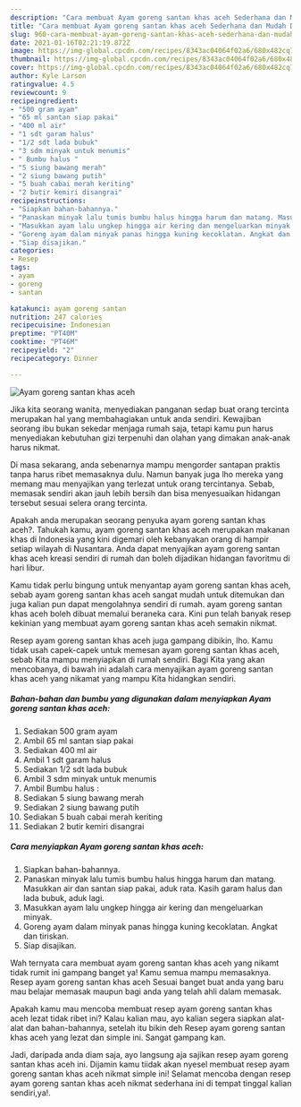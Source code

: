 ```yaml
---
description: "Cara membuat Ayam goreng santan khas aceh Sederhana dan Mudah Dibuat"
title: "Cara membuat Ayam goreng santan khas aceh Sederhana dan Mudah Dibuat"
slug: 960-cara-membuat-ayam-goreng-santan-khas-aceh-sederhana-dan-mudah-dibuat
date: 2021-01-16T02:21:19.872Z
image: https://img-global.cpcdn.com/recipes/8343ac04064f02a6/680x482cq70/ayam-goreng-santan-khas-aceh-foto-resep-utama.jpg
thumbnail: https://img-global.cpcdn.com/recipes/8343ac04064f02a6/680x482cq70/ayam-goreng-santan-khas-aceh-foto-resep-utama.jpg
cover: https://img-global.cpcdn.com/recipes/8343ac04064f02a6/680x482cq70/ayam-goreng-santan-khas-aceh-foto-resep-utama.jpg
author: Kyle Larson
ratingvalue: 4.5
reviewcount: 9
recipeingredient:
- "500 gram ayam"
- "65 ml santan siap pakai"
- "400 ml air"
- "1 sdt garam halus"
- "1/2 sdt lada bubuk"
- "3 sdm minyak untuk menumis"
- " Bumbu halus "
- "5 siung bawang merah"
- "2 siung bawang putih"
- "5 buah cabai merah keriting"
- "2 butir kemiri disangrai"
recipeinstructions:
- "Siapkan bahan-bahannya."
- "Panaskan minyak lalu tumis bumbu halus hingga harum dan matang. Masukkan air dan santan siap pakai, aduk rata. Kasih garam halus dan lada bubuk, aduk lagi."
- "Masukkan ayam lalu ungkep hingga air kering dan mengeluarkan minyak."
- "Goreng ayam dalam minyak panas hingga kuning kecoklatan. Angkat dan tiriskan."
- "Siap disajikan."
categories:
- Resep
tags:
- ayam
- goreng
- santan

katakunci: ayam goreng santan 
nutrition: 247 calories
recipecuisine: Indonesian
preptime: "PT40M"
cooktime: "PT46M"
recipeyield: "2"
recipecategory: Dinner

---
```



![Ayam goreng santan khas aceh](https://img-global.cpcdn.com/recipes/8343ac04064f02a6/680x482cq70/ayam-goreng-santan-khas-aceh-foto-resep-utama.jpg)

Jika kita seorang wanita, menyediakan panganan sedap buat orang tercinta merupakan hal yang membahagiakan untuk anda sendiri. Kewajiban seorang ibu bukan sekedar menjaga rumah saja, tetapi kamu pun harus menyediakan kebutuhan gizi terpenuhi dan olahan yang dimakan anak-anak harus nikmat.

Di masa  sekarang, anda sebenarnya mampu mengorder santapan praktis tanpa harus ribet memasaknya dulu. Namun banyak juga lho mereka yang memang mau menyajikan yang terlezat untuk orang tercintanya. Sebab, memasak sendiri akan jauh lebih bersih dan bisa menyesuaikan hidangan tersebut sesuai selera orang tercinta. 



Apakah anda merupakan seorang penyuka ayam goreng santan khas aceh?. Tahukah kamu, ayam goreng santan khas aceh merupakan makanan khas di Indonesia yang kini digemari oleh kebanyakan orang di hampir setiap wilayah di Nusantara. Anda dapat menyajikan ayam goreng santan khas aceh kreasi sendiri di rumah dan boleh dijadikan hidangan favoritmu di hari libur.

Kamu tidak perlu bingung untuk menyantap ayam goreng santan khas aceh, sebab ayam goreng santan khas aceh sangat mudah untuk ditemukan dan juga kalian pun dapat mengolahnya sendiri di rumah. ayam goreng santan khas aceh boleh dibuat memalui beraneka cara. Kini pun telah banyak resep kekinian yang membuat ayam goreng santan khas aceh semakin nikmat.

Resep ayam goreng santan khas aceh juga gampang dibikin, lho. Kamu tidak usah capek-capek untuk memesan ayam goreng santan khas aceh, sebab Kita mampu menyiapkan di rumah sendiri. Bagi Kita yang akan mencobanya, di bawah ini adalah cara menyajikan ayam goreng santan khas aceh yang nikamat yang mampu Kita hidangkan sendiri.

<!--inarticleads1-->

##### Bahan-bahan dan bumbu yang digunakan dalam menyiapkan Ayam goreng santan khas aceh:

1. Sediakan 500 gram ayam
1. Ambil 65 ml santan siap pakai
1. Sediakan 400 ml air
1. Ambil 1 sdt garam halus
1. Sediakan 1/2 sdt lada bubuk
1. Ambil 3 sdm minyak untuk menumis
1. Ambil  Bumbu halus :
1. Sediakan 5 siung bawang merah
1. Sediakan 2 siung bawang putih
1. Sediakan 5 buah cabai merah keriting
1. Sediakan 2 butir kemiri disangrai




<!--inarticleads2-->

##### Cara menyiapkan Ayam goreng santan khas aceh:

1. Siapkan bahan-bahannya.
1. Panaskan minyak lalu tumis bumbu halus hingga harum dan matang. Masukkan air dan santan siap pakai, aduk rata. Kasih garam halus dan lada bubuk, aduk lagi.
1. Masukkan ayam lalu ungkep hingga air kering dan mengeluarkan minyak.
1. Goreng ayam dalam minyak panas hingga kuning kecoklatan. Angkat dan tiriskan.
1. Siap disajikan.




Wah ternyata cara membuat ayam goreng santan khas aceh yang nikamt tidak rumit ini gampang banget ya! Kamu semua mampu memasaknya. Resep ayam goreng santan khas aceh Sesuai banget buat anda yang baru mau belajar memasak maupun bagi anda yang telah ahli dalam memasak.

Apakah kamu mau mencoba membuat resep ayam goreng santan khas aceh lezat tidak ribet ini? Kalau kalian mau, ayo kalian segera siapkan alat-alat dan bahan-bahannya, setelah itu bikin deh Resep ayam goreng santan khas aceh yang lezat dan simple ini. Sangat gampang kan. 

Jadi, daripada anda diam saja, ayo langsung aja sajikan resep ayam goreng santan khas aceh ini. Dijamin kamu tiidak akan nyesel membuat resep ayam goreng santan khas aceh nikmat simple ini! Selamat mencoba dengan resep ayam goreng santan khas aceh nikmat sederhana ini di tempat tinggal kalian sendiri,ya!.

